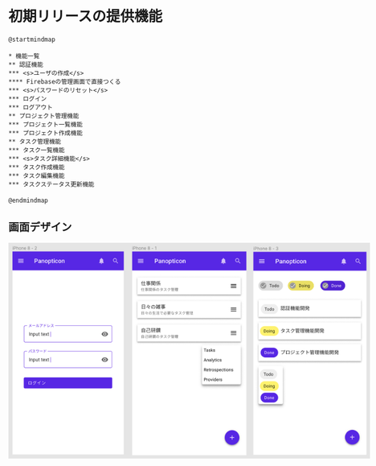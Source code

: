 # 初期リリースの提供機能

```plantuml
@startmindmap

* 機能一覧
** 認証機能
*** <s>ユーザの作成</s>
**** Firebaseの管理画面で直接つくる
*** <s>パスワードのリセット</s>
*** ログイン
*** ログアウト
** プロジェクト管理機能
*** プロジェクト一覧機能
*** プロジェクト作成機能
** タスク管理機能
*** タスク一覧機能
*** <s>タスク詳細機能</s>
*** タスク作成機能
*** タスク編集機能
*** タスクステータス更新機能

@endmindmap
```

## 画面デザイン

<div style="display: flex; flex-direction: row">
  <img src="https://github.com/yuya-okada527/panopticon/blob/develop/docs/images/login.png" width="240" alt="screenshot">
  <img src="https://github.com/yuya-okada527/panopticon/blob/develop/docs/images/projects.png" width="240" alt="screenshot">
  <img src="https://github.com/yuya-okada527/panopticon/blob/develop/docs/images/tasks.png" width="240" alt="screenshot">
</div>
